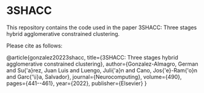 # 3SHACC
This repository contains the code used in the paper 3SHACC: Three stages hybrid agglomerative constrained clustering.

Please cite as follows: 

@article{gonzalez20223shacc,
  title={3SHACC: Three stages hybrid agglomerative constrained clustering},
  author={Gonzalez-Almagro, German and Su{\'a}rez, Juan Luis and Luengo, Juli{\'a}n and Cano, Jos{\'e}-Ram{\'o}n and Garc{\'\i}a, Salvador},
  journal={Neurocomputing},
  volume={490},
  pages={441--461},
  year={2022},
  publisher={Elsevier}
}
